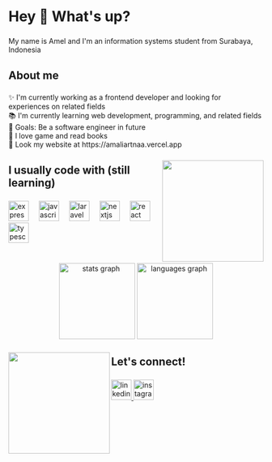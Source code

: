 <h1 align="left">Hey 👋 What's up?</h1>

###

<p align="left">My name is Amel and I'm an information systems student from Surabaya, Indonesia</p>

###

<h2 align="left">About me</h2>

###

<p align="left">✨ I'm currently working as a frontend developer and looking for experiences on related fields<br>📚 I'm currently learning web development, programming, and related fields<br>🎯 Goals: Be a software engineer in future<br>🎲 I love game and read books<br>🚀 Look my website at https://amaliartnaa.vercel.app</p>

###

<img align="right" height="200" src="https://25.media.tumblr.com/tumblr_mdgokqqjbP1rcbrvio1_400.gif"  />

###

<h2 align="left">I usually code with (still learning)</h2>

###

<div align="left">
  <img src="https://cdn.jsdelivr.net/gh/devicons/devicon/icons/express/express-original.svg" height="40" alt="express logo"  />
  <img width="12" />
  <img src="https://cdn.jsdelivr.net/gh/devicons/devicon/icons/javascript/javascript-original.svg" height="40" alt="javascript logo"  />
  <img width="12" />
  <img src="https://cdn.simpleicons.org/laravel/FF2D20" height="40" alt="laravel logo"  />
  <img width="12" />
  <img src="https://cdn.jsdelivr.net/gh/devicons/devicon/icons/nextjs/nextjs-original.svg" height="40" alt="nextjs logo"  />
  <img width="12" />
  <img src="https://cdn.jsdelivr.net/gh/devicons/devicon/icons/react/react-original.svg" height="40" alt="react logo"  />
  <img width="12" />
  <img src="https://cdn.jsdelivr.net/gh/devicons/devicon/icons/typescript/typescript-original.svg" height="40" alt="typescript logo"  />
</div>

###

<br clear="both">

<div align="center">
  <img src="https://github-readme-stats.vercel.app/api?username=amaliartnaa&hide_title=false&hide_rank=false&show_icons=true&include_all_commits=true&count_private=true&disable_animations=false&theme=synthwave&locale=en&hide_border=false&order=1" height="150" alt="stats graph"  />
  <img src="https://github-readme-stats.vercel.app/api/top-langs?username=amaliartnaa&locale=en&hide_title=false&layout=compact&card_width=320&langs_count=6&theme=synthwave&hide_border=false&order=2" height="150" alt="languages graph"  />
</div>

###

<img align="left" height="200" src="https://images-wixmp-ed30a86b8c4ca887773594c2.wixmp.com/f/533cb6a0-dfa6-4a81-8a8c-44c5f7f65c5d/df0i50t-fb9f6bd4-5c3f-4629-953c-8560087d2d8d.gif?token=eyJ0eXAiOiJKV1QiLCJhbGciOiJIUzI1NiJ9.eyJzdWIiOiJ1cm46YXBwOjdlMGQxODg5ODIyNjQzNzNhNWYwZDQxNWVhMGQyNmUwIiwiaXNzIjoidXJuOmFwcDo3ZTBkMTg4OTgyMjY0MzczYTVmMGQ0MTVlYTBkMjZlMCIsIm9iaiI6W1t7InBhdGgiOiJcL2ZcLzUzM2NiNmEwLWRmYTYtNGE4MS04YThjLTQ0YzVmN2Y2NWM1ZFwvZGYwaTUwdC1mYjlmNmJkNC01YzNmLTQ2MjktOTUzYy04NTYwMDg3ZDJkOGQuZ2lmIn1dXSwiYXVkIjpbInVybjpzZXJ2aWNlOmZpbGUuZG93bmxvYWQiXX0.0u-xydFTN0R4aVLVOnmqpw9GQbB3bwC0ohckmpGrDSg"  />

###

<h2 align="left">Let's connect!</h2>

###

<div align="left">
  <a href="https://www.linkedin.com/in/amaliartnaa" target="_blank">
    <img src="https://img.shields.io/static/v1?message=LinkedIn&logo=linkedin&label=&color=0077B5&logoColor=white&labelColor=&style=for-the-badge" height="40" alt="linkedin logo"  />
  </a>
  <a href="https://www.instagram.com/amaliartnaa" target="_blank">
    <img src="https://img.shields.io/static/v1?message=Instagram&logo=instagram&label=&color=E4405F&logoColor=white&labelColor=&style=for-the-badge" height="40" alt="instagram logo"  />
  </a>
</div>

###
